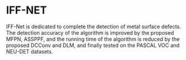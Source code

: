 # IFF-NET
IFF-Net is dedicated to complete the detection of metal surface defects. The detection accuracy of the algorithm is improved by the proposed MFPN, ASSPPF, and the running time of the algorithm is reduced by the proposed DCConv and DLM, and finally tested on the PASCAL VOC and NEU-DET datasets.

